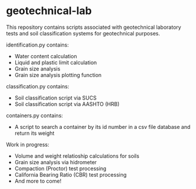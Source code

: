 # geotechnical-lab
This repository contains scripts associated with geotechnical laboratory tests and soil classification systems for geotechnical purposes.

identification.py contains:
- Water content calculation
- Liquid and plastic limit calculation
- Grain size analysis
- Grain size analysis plotting function

classification.py contains:
- Soil classification script via SUCS
- Soil classification script via AASHTO (HRB)

containers.py contains:
- A script to search a container by its id number in a csv file database and return its weight

Work in progress:
- Volume and weight relatioship calculations for soils
- Grain size analysis via hidrometer
- Compaction (Proctor) test processing
- California Bearing Ratio (CBR) test processing
- And more to come!
